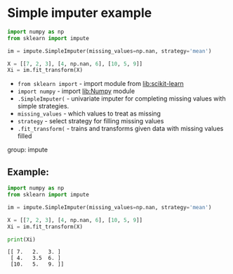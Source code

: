 # Simple imputer example

```python
import numpy as np
from sklearn import impute

im = impute.SimpleImputer(missing_values=np.nan, strategy='mean')

X = [[7, 2, 3], [4, np.nan, 6], [10, 5, 9]]
Xi = im.fit_transform(X)
```

- `from sklearn import` - import module from [lib:scikit-learn](https://onelinerhub.com/python-scikit-learn/how-to-install-scikit-learn-using-pip)
- `import numpy` - import [lib:Numpy](https://onelinerhub.com/python-numpy/how-to-install-python-numpy-lib) module
- `.SimpleImputer(` - univariate imputer for completing missing values with simple strategies.
- `missing_values` - which values to treat as missing
- `strategy` - select strategy for filling missing values
- `.fit_transform(` - trains and transforms given data with missing values filled

group: impute

## Example: 
```python
import numpy as np
from sklearn import impute

im = impute.SimpleImputer(missing_values=np.nan, strategy='mean')

X = [[7, 2, 3], [4, np.nan, 6], [10, 5, 9]]
Xi = im.fit_transform(X)

print(Xi)
```
```
[[ 7.   2.   3. ]
 [ 4.   3.5  6. ]
 [10.   5.   9. ]]

```

